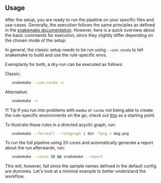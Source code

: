 ## Usage

After the setup, you are ready to run the pipeline on your specific files and use-cases. Generally, the execution follows the same principles as defined in the [snakemake documentation](https://snakemake.readthedocs.io/en/stable/). However, here is a quick overview about the basic commands for execution, since they slightly differ depending on the chosen mode of the setup: 

In general, the classic setup needs to be run using `--use-conda` to tell snakemake to build and use the rule-specific envs. 

Exemplarily for both, a dry-run can be executed as follows:

Classic:
```bash
   snakemake --use-conda -n
```
Alternative:
```bash
   snakemake -n
```

!!! Tip If you run into problems with `mamba` or `conda` not being able to create the rule-specific environments on the go, check out [this](https://stackoverflow.com/questions/69001097/conda-4-10-3-and-snakemake-5-conda-exe-problem) as a starting point. 

To illustrate these rules in a directed acyclic graph, run:
```bash
   snakemake --forceall --rulegraph | dot -Tpng > dag.png
```

To run the full pipeline using 20 cores and automatically generate a report about the run afterwards, run: 

```bash
   snakemake --cores 20 && snakemake --report
```

This will, however, fail since the sample names defined in the default config are dummies. Let's look at a minimal example to better understand the workflow. 